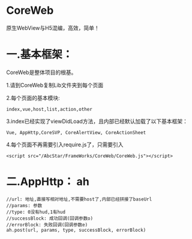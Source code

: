 # CoreWeb
原生WebView与H5混编，高效，简单！

一.基本框架：
===============================
CoreWeb是整体项目的根基。

1.请到CoreWeb复制Lib文件夹到每个页面<br/>

2.每个页面的基本模块:<br/>

    index,vue,host,list,action,other
    
3.index已经实现了viewDidLoad方法，且内部已经默认加载了以下基本框架：<br/>

    Vue, AppHttp,CoreSVP, CoreAlertView, CoreActionSheet
    
4.每个页面不再需要引入require.js了，只需要引入<br/>

    <script src="/AbcStar/FrameWorks/CoreWeb/CoreWeb.js"></script>


二.AppHttp： ah
===============================

    //url: 地址,直接写相对地址,不需要host了,内部已经拼接了baseUrl
    //params: 参数
    //type: 0没有hud,1有hud
    //successBlock: 成功回调(回调参数o)
    //errorBlock: 失败回调(回调参数e)
    ah.post(url, params, type, successBlock, errorBlock)







